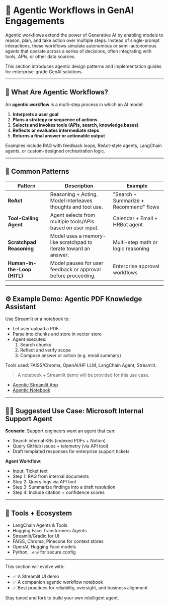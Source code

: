 # 🤖 Agentic Workflows in GenAI Engagements

Agentic workflows extend the power of Generative AI by enabling models to reason, plan, and take action over multiple steps. Instead of single-prompt interactions, these workflows simulate autonomous or semi-autonomous agents that operate across a series of decisions, often integrating with tools, APIs, or other data sources.

This section introduces agentic design patterns and implementation guides for enterprise-grade GenAI solutions.

---

## 🧠 What Are Agentic Workflows?

An **agentic workflow** is a multi-step process in which an AI model:

1. **Interprets a user goal**
2. **Plans a strategy or sequence of actions**
3. **Selects and invokes tools (APIs, search, knowledge bases)**
4. **Reflects or evaluates intermediate steps**
5. **Returns a final answer or actionable output**

Examples include RAG with feedback loops, ReAct-style agents, LangChain agents, or custom-designed orchestration logic.

---

## 🧩 Common Patterns

| Pattern | Description | Example |
|--------|-------------|---------|
| **ReAct** | Reasoning + Acting. Model interleaves thoughts and tool use. | "Search + Summarize + Recommend" flows |
| **Tool-Calling Agent** | Agent selects from multiple tools/APIs based on user input. | Calendar + Email + HRBot agent |
| **Scratchpad Reasoning** | Model uses a memory-like scratchpad to iterate toward an answer. | Multi-step math or logic reasoning |
| **Human-in-the-Loop (HITL)** | Model pauses for user feedback or approval before proceeding. | Enterprise approval workflows |

---

## ⚙️ Example Demo: Agentic PDF Knowledge Assistant

Use Streamlit or a notebook to:

- Let user upload a PDF
- Parse into chunks and store in vector store
- Agent executes:
  1. Search chunks
  2. Reflect and verify scope
  3. Compose answer or action (e.g. email summary)

Tools used: FAISS/Chroma, OpenAI/HF LLM, LangChain Agent, Streamlit.

> A notebook + Streamlit demo will be provided for this use case.
- [Agentic Streamlit App](streamlit_apps/agentic_pdf_assistant.py)
- [Agentic Notebook](/notebooks/agentic_pdf_assistant.ipynb)

---

## 🧑‍💼 Suggested Use Case: Microsoft Internal Support Agent

**Scenario**: Support engineers want an agent that can:
- Search internal KBs (indexed PDFs + Notion)
- Query GitHub issues + telemetry (via API tool)
- Draft templated responses for enterprise support tickets

**Agent Workflow**:
- Input: Ticket text
- Step 1: RAG from internal documents
- Step 2: Query logs via API tool
- Step 3: Summarize findings into a draft resolution
- Step 4: Include citation + confidence scores

---

## 🧰 Tools + Ecosystem

- LangChain Agents & Tools
- Hugging Face Transformers Agents
- Streamlit/Gradio for UI
- FAISS, Chroma, Pinecone for context stores
- OpenAI, Hugging Face models
- Python, `.env` for secure config

---

This section will evolve with:
- ✅ A Streamlit UI demo
- ✅ A companion agentic workflow notebook
- ✅ Best practices for reliability, oversight, and business alignment

Stay tuned and fork to build your own intelligent agent.

